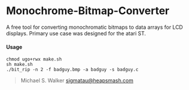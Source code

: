 # Monochrome-Bitmap-Converter

A free tool for converting monochromatic bitmaps to data arrays for LCD displays. Primary use case was designed for the atari ST.

#### Usage

```
chmod ugo+rwx make.sh
sh make.sh 
./bit_rip -n 2 -f badguy.bmp -a badguy -s badguy.c
```

> Michael S. Walker [sigmatau@heapsmash.com](mailto:sigmatau@heapsmash.com)
